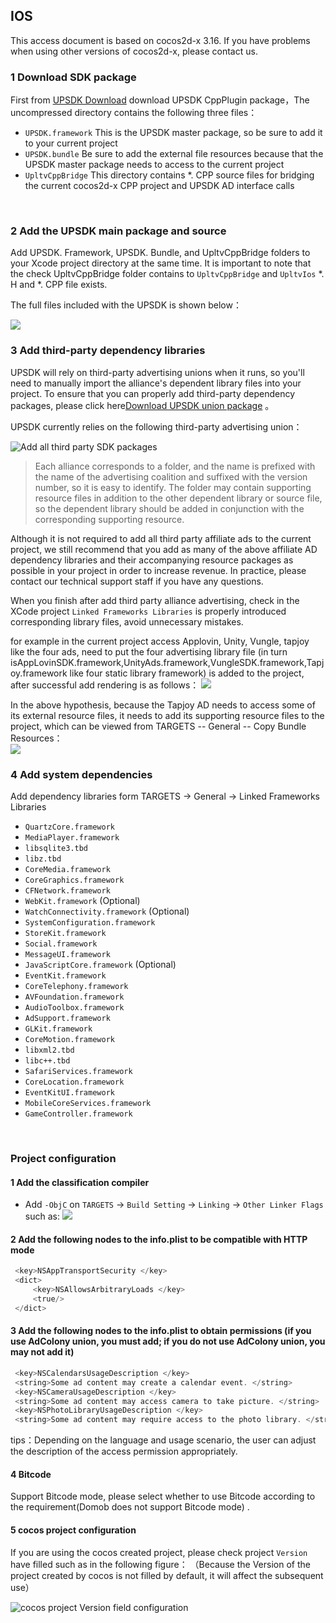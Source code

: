 ## IOS 

This access document is based on cocos2d-x 3.16. If you have problems when using other versions of cocos2d-x, please contact us.

### 1 Download SDK package
First from [UPSDK Download](http://ads-sdk-doc.haloapps.com/docs/show/13 "SDK下载页面") download UPSDK CppPlugin package，The uncompressed directory contains the following three files：
- `UPSDK.framework` This is the UPSDK master package, so be sure to add it to your current project
- `UPSDK.bundle` Be sure to add the external file resources  because that the UPSDK master package needs to access to the current project
- `UpltvCppBridge` This directory contains *. CPP source files for bridging the current cocos2d-x CPP project and UPSDK AD interface calls
</br>


### 2 Add the UPSDK main package and source 
Add UPSDK. Framework, UPSDK. Bundle, and UpltvCppBridge folders to your Xcode project directory at the same time. It is important to note that the check UpltvCppBridge folder contains to ` UpltvCppBridge ` and ` UpltvIos ` *. H and *. CPP file exists.

The full files included with the UPSDK is shown below：

![](http://docc.upltv.com/uploads/201805/5afb9f7198747_5afb9f71.png)

### 3 Add third-party dependency libraries
UPSDK will rely on third-party advertising unions when it runs, so you'll need to manually import the alliance's dependent library files into your project. To ensure that you can properly add third-party dependency packages, please click here[Download UPSDK union package](http://ads-sdk-doc.haloapps.com/docs/show/13 "SDK第三方包下载") 。

UPSDK currently relies on the following third-party advertising union：

![Add all third party SDK packages](http://docc.upltv.com/uploads/201709/59afafb9143e9_59afafb9.png "添加所有第三方SDK包")

> Each alliance corresponds to a folder, and the name is prefixed with the name of the advertising coalition and suffixed with the version number, so it is easy to identify. The folder may contain supporting resource files in addition to the other dependent library or source file, so the dependent library should be added in conjunction with the corresponding supporting resource.

Although it is not required to add all third party affiliate ads to the current project, we still recommend that you add as many of the above affiliate AD dependency libraries and their accompanying resource packages as possible in your project in order to increase revenue. In practice, please contact our technical support staff if you have any questions.

When you finish after add third party alliance advertising, check in the XCode project ` Linked Frameworks Libraries ` is properly introduced corresponding library files, avoid unnecessary mistakes.

for example in the current project access Applovin, Unity, Vungle, tapjoy like the four ads, need to put the four advertising library file (in turn isAppLovinSDK.framework,UnityAds.framework,VungleSDK.framework,Tapjoy.framework  like four static library framework) is added to the project, after successful add rendering is as follows：
![](http://docc.upltv.com/uploads/201804/5acc6644c33a5_5acc6644.png)

In the above hypothesis, because the Tapjoy AD needs to access some of its external resource files, it needs to add its supporting resource files to the project, which can be viewed from TARGETS -- General -- Copy Bundle Resources：
<br>
![](http://docc.upltv.com/uploads/201804/5acc70803fec8_5acc7080.png)


### 4 Add system dependencies
Add dependency libraries form TARGETS → General → Linked Frameworks Libraries
- `QuartzCore.framework`
- `MediaPlayer.framework`
- `libsqlite3.tbd`
- `libz.tbd`
- `CoreMedia.framework`
- `CoreGraphics.framework`
- `CFNetwork.framework`
- `WebKit.framework` (Optional)
- `WatchConnectivity.framework`	(Optional)
- `SystemConfiguration.framework`
- `StoreKit.framework`
- `Social.framework`
- `MessageUI.framework`
- `JavaScriptCore.framework`	(Optional)
- `EventKit.framework`
- `CoreTelephony.framework`
- `AVFoundation.framework`
- `AudioToolbox.framework`
- `AdSupport.framework`
- `GLKit.framework`
- `CoreMotion.framework`
- `libxml2.tbd`
- `libc++.tbd`
- `SafariServices.framework`
- `CoreLocation.framework`
- `EventKitUI.framework`
- `MobileCoreServices.framework`
- `GameController.framework`
<br>

### Project configuration
#### 1 Add the classification compiler

- Add  `-ObjC` on `TARGETS` → `Build Setting` → `Linking` → `Other Linker Flags` such as:
![](http://docc.upltv.com/uploads/201804/5ae28f14f217a_5ae28f14.png)

#### 2 Add the following nodes to the info.plist to be compatible with HTTP mode

```objective-c
 <key>NSAppTransportSecurity </key>
 <dict>
	 <key>NSAllowsArbitraryLoads </key>
	 <true/>
 </dict>
```

#### 3 Add the following nodes to the info.plist to obtain permissions (if you use AdColony union, you must add; if you do not use AdColony union, you may not add it)
```objective-c
 <key>NSCalendarsUsageDescription </key>
 <string>Some ad content may create a calendar event. </string>
 <key>NSCameraUsageDescription </key>
 <string>Some ad content may access camera to take picture. </string>
 <key>NSPhotoLibraryUsageDescription </key>
 <string>Some ad content may require access to the photo library. </string>
```

tips：Depending on the language and usage scenario, the user can adjust the description of the access permission appropriately.
<br>

#### 4 Bitcode
Support Bitcode mode, please select whether to use Bitcode according to the requirement(Domob does not support Bitcode mode) .

#### 5 cocos project configuration
If you are using the cocos created project, please check project ` Version ` have filled such as in the following figure：
（Because the Version of the project created by cocos is not filled by default, it will affect the subsequent use）

![cocos project Version field configuration](http://docc.upltv.com/uploads/201709/59afb01ec7612_59afb01e.png "cocos项目Version字段配置")
<br>

